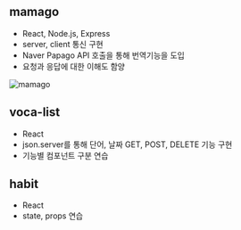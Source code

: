 ## mamago

- React, Node.js, Express
- server, client 통신 구현
- Naver Papago API 호출을 통해 번역기능을 도입
- 요청과 응답에 대한 이해도 함양

![mamago](https://user-images.githubusercontent.com/83012943/147855186-325c32e1-bda7-46e5-b231-4b3b73c2b688.gif)


## voca-list

- React
- json.server를 통해 단어, 날짜 GET, POST, DELETE 기능 구현
- 기능별 컴포넌트 구분 연습

## habit

- React
- state, props 연습
